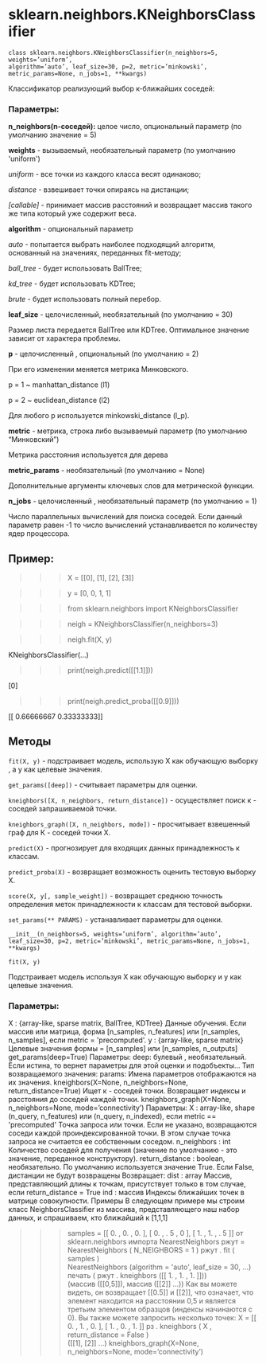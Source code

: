 # sklearn.neighbors.KNeighborsClassifier
```
class sklearn.neighbors.KNeighborsClassifier(n_neighbors=5, weights=’uniform’, 
algorithm=’auto’, leaf_size=30, p=2, metric=’minkowski’, metric_params=None, n_jobs=1, **kwargs)
```
Классификатор реализующий выбор к-ближайших соседей:

### Параметры:

**n_neighbors(n-соседей):** целое число, опциональный параметр (по умолчанию значение = 5)

**weights** - вызываемый, необязательный параметр (по умолчанию 'uniform')

*uniform* - все точки из каждого класса весят одинаково;
	
*distance* - взвешивает точки опираясь на дистанции;
	
*[callable]* -  принимает массив расстояний и возвращает массив такого же типа который уже содержит веса.
	
**algorithm** - опциональный параметр 

*auto* - попытается выбрать наиболее подходящий алгоритм, основанный на значениях, переданных fit-методу;
	
*ball_tree* - будет использовать BallTree;
	
*kd_tree* - будет использовать KDTree;
	
*brute* - будет использовать полный перебор.
	
**leaf_size** - целочисленный, необязательный (по умолчанию = 30)

Размер листа передается BallTree или KDTree. Оптимальное значение зависит от характера проблемы.
	
**p** - целочисленный , опциональный (по умолчанию = 2)
	
При его изменении меняется метрика Минковского.

p = 1 ~ manhattan_distance (l1) 

p = 2 ~ euclidean_distance (l2) 

Для любого p используется minkowski_distance (l_p).

**metric** - метрика, строка либо вызываемый параметр (по умолчанию “Минковский”)

Метрика расстояния используется для дерева
	
**metric_params** - необязательный (по умолчанию = None)

Дополнительные аргументы ключевых слов для метрической функции.

**n_jobs** - целочисленный ,  необязательный параметр (по умолчанию = 1)
	
Число параллельных вычислений для поиска соседей. Если данный параметр равен -1 то число вычислений устанавливается по количеству ядер процессора.

## Пример:
 >>> X = [[0], [1], [2], [3]]
 
 >>> y = [0, 0, 1, 1]
 
 >>> from sklearn.neighbors import KNeighborsClassifier
 
 >>> neigh = KNeighborsClassifier(n_neighbors=3)
 
 >>> neigh.fit(X, y) 
 
 KNeighborsClassifier(...)
 
 >>> print(neigh.predict([[1.1]]))
 
 [0]
 
 >>> print(neigh.predict_proba([[0.9]]))
 
 [[ 0.66666667  0.33333333]]

## Методы

`fit(X, y)` - подстраивает модель, использую Х как обучающую выборку , а y как целевые значения.

`get_params([deep])` - считывает параметры для оценки.

`kneighbors([X, n_neighbors, return_distance])` - осуществляет поиск к - соседей запрашиваемой точки.

`kneighbors_graph([X, n_neighbors, mode])` - просчитывает взвешенный граф для К - соседей точки Х.

`predict(X)` - прогнозирует для входящих данных принадлежность к классам.

`predict_proba(X)` - возвращает возможность оценить тестовую выборку Х.

`score(X, y[, sample_weight])` - возвращает среднюю точность определения меток принадлежности к классам для тестовой выборки.

`set_params(** PARAMS)` - устанавливает параметры для оценки.

```
__init__(n_neighbors=5, weights=’uniform’, algorithm=’auto’, leaf_size=30, p=2, metric=’minkowski’, metric_params=None, n_jobs=1, **kwargs)
```
```
fit(X, y)
```

Подстраивает модель используя Х как обучающую выборку и у как целевые значения.

### Параметры:  
X : {array-like, sparse matrix, BallTree, KDTree}
	Данные обучения. Если массив или матрица, форма [n_samples, n_features] или [n_samples, n_samples], если metric = 'precomputed'. 
y : {array-like, sparse matrix}
	Целевые значения формы = [n_samples] или [n_samples, n_outputs] 
get_params(deep=True)
Параметры: deep: булевый , необязательный. 
Если истина, то вернет параметры для этой оценки и подобъекты…
Тип возвращаемого значения: params: 
Имена параметров отображаются на их значения. 
kneighbors(X=None, n_neighbors=None, return_distance=True)
Ищет к - соседей точки. Возвращает индексы и расстояния до соседей каждой точки.
kneighbors_graph(X=None, n_neighbors=None, mode=’connectivity’)
Параметры: X : array-like, shape (n_query, n_features) или (n_query, n_indexed), если metric == 'precomputed'
Точка запроса или точки. Если не указано, возвращаются соседи каждой проиндексированной точки. В этом случае точка запроса не считается ее собственным соседом.
n_neighbors : int
Количество соседей для получения (значение по умолчанию - это значение, переданное конструктору).
return_distance : boolean, необязательно. По умолчанию используется значение True.
Если False, дистанции не будут возвращены
Возвращает:
dist : array
Массив, представляющий длины к точкам, присутствует только в том случае, если return_distance = True
ind : массив
Индексы ближайших точек в матрице совокупности.
Примеры
В следующем примере мы строим класс NeighborsClassifier из массива, представляющего наш набор данных, и спрашиваем, кто ближайший к [1,1,1]
>>> samples  =  [[ 0. ,  0. ,  0. ],  [ 0. ,  . 5 ,  0 ],  [ 1. ,  1. ,  . 5 ]] 
>>> от  sklearn.neighbors  импорта  NearestNeighbors 
>>> ржут  =  NearestNeighbors ( N_NEIGHBORS = 1 ) 
>>> ржут . fit ( samples )  
NearestNeighbors (algorithm = 'auto', leaf_size = 30, ...) 
>>>печать ( ржут . kneighbors ([[ 1. ,  1. ,  1. ]]))  
(массив ([[0,5]]), массив ([[2]] ...))
 Как вы можете видеть, он возвращает [[0.5]] и [[2]], что означает, что элемент находится на расстоянии 0,5 и является третьим элементом образцов (индексы начинаются с 0). Вы также можете запросить несколько точек:
>>> X  =  [[ 0. ,  1. ,  0. ],  [ 1. ,  0. ,  1. ]] 
>>> рз . kneighbors ( X ,  return_distance = False )  
([[1], 
       [2]] ...)
kneighbors_graph(X=None, n_neighbors=None, mode=’connectivity’)
